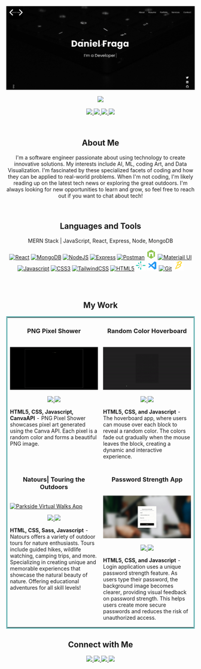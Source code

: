 <!-- Banner -->

<a href= "https://danielfraga.dev/" rel="nofollow">
<img src="/BG Image Github.png" style="max-width: 100%;">
  
<!-- Typing Text -->
  
  <p align="center">
   <img src="https://readme-typing-svg.herokuapp.com?font=Montserrat&size=30&duration=4001&color=71ff86&vCenter=true&center=true&width=460&lines=SOFTWARE+ENGINEER;WEBSITE+DEVELOPER;CODING+ARTIST;CONTINUOUS+LEARNER;✨DREAMER✨;"</p>

<!-- SOCIALS -->
 
<div align="center">
  <p align="center">
    <a href="https://danielfraga.dev/" target="_blank">
      <img src="https://img.shields.io/badge/-Portfolio-01C5DE?logo=data%3Aimage%2Fpng%3Bbase64%2CiVBORw0KGgoAAAANSUhEUgAAAA4AAAAOCAQAAAC1QeVaAAAABGdBTUEAALGPC%2FxhBQAAACBjSFJNAAB6JgAAgIQAAPoAAACA6AAAdTAAAOpgAAA6mAAAF3CculE8AAAAB3RJTUUH5gwKECARRZb4egAAAAJiS0dEAP%2BHj8y%2FAAAAnUlEQVQYGY3BMUqCAQAG0G%2FIJUJ0iDAoUNShIc%2FQ0oFaHVqjqYM06SAiltA%2FdJCsqU6gvgwLxAR9LzuIA00dVREVl9pKsiTK7r35Urh2ZeLTuwdVibgxs%2FJhamWuK3FoZJtCOY5MbPOqEnFr4b87iTj2aFNfTSLiVM%2B6oXORJRFnBv48aYj8ElE39uNFW2SNiJZnhQuRDSJO1ET28g3gyOKRiJ5NZQAAACV0RVh0ZGF0ZTpjcmVhdGUAMjAyMi0xMi0xMFQxNjozMjoxNyswMDowMB1J7wEAAAAldEVYdGRhdGU6bW9kaWZ5ADIwMjItMTItMTBUMTY6MzI6MTcrMDA6MDBsFFe9AAAAAElFTkSuQmCC&logoColor=white&style=for-the-badge"/>
    </a>
    <a href="https://twitter.com/Danfraga3" target="_blank">
      <img src="https://img.shields.io/badge/-Twitter-01C5DE?logo=twitter&logoColor=white&style=for-the-badge"/>
    </a>
    <a href="https://www.linkedin.com/in/daniel--fraga/" target="_blank">
      <img src="https://img.shields.io/badge/-Linkedin-01C5DE?logo=linkedin&logoColor=white&style=for-the-badge";"/>
    </a>
    <a href="mailto:dan.fraga33@gmail.com" target="_blank">
      <img src="https://img.shields.io/badge/-Email-01C5DE?logo=gmail&logoColor=white&style=for-the-badge"/>
    </a>
  </p>
</div>
</br>    
                                                                                               
<!-- ABOUT ME -->

<h2 align="center" color="white">About Me</h2>
<p align="center">
I'm a software engineer passionate about using technology to create innovative solutions. My interests include AI, ML, coding Art, and Data Visualization. I'm fascinated by these specialized facets of coding and how they can be applied to real-world problems. When I'm not coding, I'm likely reading up on the latest tech news or exploring the great outdoors. I'm always looking for new opportunities to learn and grow, so feel free to reach out if you want to chat about tech!<p>



</br>
                 <!--         Languages & Tools           -->
                 
                 
<h2 align="center" color="white">Languages and Tools</h2>

<p align="center">
MERN Stack | JavaScript, React, Express, Node, MongoDB</p>

<p align="center">
<a href="https://reactjs.org/" target="_blank" rel="noreferrer"><img src="https://user-images.githubusercontent.com/65462564/225438702-dfa65ea4-ebdf-470c-8563-c19bc6767fec.svg" width="27" height="27" alt="React" /></a>
<a href="https://www.mongodb.com/" target="_blank" rel="noreferrer"><img src="https://raw.githubusercontent.com/danielcranney/readme-generator/main/public/icons/skills/mongodb-colored.svg" width="27" height="27" alt="MongoDB" /></a>
<a href="https://nodejs.org/en/" target="_blank" rel="noreferrer"><img src="https://raw.githubusercontent.com/danielcranney/readme-generator/main/public/icons/skills/nodejs-colored.svg" width="27" height="27" alt="NodeJS" /></a>
<a href="https://expressjs.com/" target="_blank" rel="noreferrer"><img src="https://raw.githubusercontent.com/danielcranney/readme-generator/main/public/icons/skills/express.svg" width="27" height="27" alt="Express" /></a>
<a href="https://www.postman.com/" target="_blank" rel="noreferrer"><img src="https://user-images.githubusercontent.com/65462564/225415415-7f4e5933-b8c4-4897-a6b4-a6a7d4904c1c.png" alt="Postman" width="27" height="27" /></a>
<a href="https://www.npmjs.com/package/nodemon" rel="nofollow"><img src="https://raw.githubusercontent.com/PKief/vscode-material-icon-theme/main/icons/nodemon.svg" alt="Nodemon" width="27" height="27" style="max-width: 100%;"></a>
<a href="https://www.npmjs.com/package/@mui/material" rel="nofollow"><img src="https://mui.com/static/logo.png" alt="Materiail UI" width="27" height="27" style="max-width: 100%;"></a>
<a href="https://developer.mozilla.org/en-US/docs/Web/JavaScript" target="_blank" rel="noreferrer"><img src="https://raw.githubusercontent.com/danielcranney/readme-generator/main/public/icons/skills/javascript-colored.svg" width="27" height="27" alt="Javascript" /></a>
<a href="https://developer.mozilla.org/en-US/docs/Web/CSS" target="_blank" rel="noreferrer"><img src="https://raw.githubusercontent.com/danielcranney/readme-generator/main/public/icons/skills/css3-colored.svg" width="27" height="27" alt="CSS3" /></a>
<a href="https://tailwindcss.com/" target="_blank" rel="noreferrer"><img src="https://raw.githubusercontent.com/danielcranney/readme-generator/main/public/icons/skills/tailwindcss-colored.svg" width="27" height="27" alt="TailwindCSS" /></a>
<a href="https://developer.mozilla.org/en-US/docs/Glossary/HTML5" target="_blank" rel="noreferrer"><img src="https://raw.githubusercontent.com/danielcranney/readme-generator/main/public/icons/skills/html5-colored.svg" width="27" height="27" alt="HTML5" /></a>
<a href="https://www.netlify.com/" target="_blank" rel="noreferrer"><img src="https://raw.githubusercontent.com/PKief/vscode-material-icon-theme/main/icons/netlify.svg" alt="Netlify" width="27" height="27" /></a>
<a href="https://code.visualstudio.com/" target="_blank" rel="noreferrer"><img src="https://raw.githubusercontent.com/PKief/vscode-material-icon-theme/main/icons/vscode.svg" alt="VS Code" width="27" height="27" /></a>
<a href="https://git-scm.com/" target="_blank" rel="noreferrer"><img src="https://raw.githubusercontent.com/danielcranney/readme-generator/main/public/icons/skills/git-colored.svg" width="27" height="27" alt="Git" /></a>
<a href="https://babeljs.io/" target="_blank" rel="noreferrer"><img src="https://raw.githubusercontent.com/PKief/vscode-material-icon-theme/main/icons/babel.svg" alt="Babel" width="27" height="27" /></a>

</p>

<!-- Github Stats -->
    
<!-- <div align="center">
<img src="https://github-readme-streak-stats.herokuapp.com?user=kriston-burnstein&theme=ayu-mirage&border=EB5454&stroke=10EB3F&background=45%2CEB5454%2CEB5454)](https://git.io/streak-stats)](https://github-readme-streak-stats.herokuapp.com?user=kriston-burnstein&theme=rose-pine&border_radius=0&ring=01C5DE&background=FFFFFF&border=FFFFFF&fire=EB5454&currStreakNum=EB5454&sideNums=01C5DE&stroke=01C5DE&currStreakLabel=EB5454&sideLabels=01C5DE&dates=5A048A)">
</div> -->

<!-- <div align="center">
<img src="https://github-readme-streak-stats.herokuapp.com?user=kriston-burnstein&theme=black-ice&border_radius=0&background=60%2CEB5454%2C202238&currStreakNum=FFFFFF&sideNums=01C5DE&stroke=EB5454">
</div> -->

<br>
</br>

<!-- My Work -->

<h2 align="center">My Work</h2>
<table bordercolor="#66b2b2">
  <tr>
    <td width="50%" valign="top">
        <h3 align="center">PNG Pixel Shower</h3>
        <br />
        <a target="_blank" href="https://curryshower.netlify.app/">
            <img src="/pixelShower - currygif.gif" width="100%" alt="Parkside Virtual Walks App"/>
        </a>
        <br />
        <p align="center">
            <a href="https://github.com/kriston-burnstein/parkside-paradise-virtual-walks-app" target="_blank">
                <img src="https://img.shields.io/badge/Repo-lightgrey?style=for-the-badge&logo=github"/>
            </a>  
            <a href="https://curryshower.netlify.app/" target="_blank">
                <img src="https://img.shields.io/badge/-website-green?style=for-the-badge&color=01C5DE"/>
            </a>	
        </p>
        <p><strong>HTML5, CSS, Javascript, CanvaAPI</strong> - PNG Pixel Shower showcases pixel art generated using the Canva API. Each pixel is a random color and forms a beautiful PNG image. </p>
    </td>
    <td width="50%" valign="top">
        <h3 align="center">Random Color Hoverboard</h3>
        <br />
        <a target="_blank" href="https://colorhoverboard.netlify.app/">
            <img src="Hoverboard.gif" width="100%" alt="Otherworldly Event Booker Web App"/>
        </a>
        <br />
        <p align="center">
            <a href="https://github.com/kriston-burnstein/otherworldly-event-booker" target="_blank">
                <img src="https://img.shields.io/badge/Repo-lightgrey?style=for-the-badge&logo=github"/>
            </a>  
            <a href="https://colorhoverboard.netlify.app/" target="_blank">
                <img src="https://img.shields.io/badge/-website-green?style=for-the-badge&color=01C5DE"/>
            </a>	
        </p>
        <p><strong>HTML5, CSS, and Javascript</strong> -  The hoverboard app, where users can mouse over each block to reveal a random color. The colors fade out gradually when the mouse leaves the block, creating a dynamic and interactive experience. </p>
    </td>
  </tr>  
  <tr>
    <td width="50%" valign="top">
        <h3 align="center">Natours| Touring the Outdoors</h3>
        <br />
        <a target="_blank" href="https://natours-outdoor-tours.netlify.app/">
            <img src="NatoursGIF.gif" width="100%" alt="Parkside Virtual Walks App"/>
        </a>
        <br />
        <p align="center">
            <a href="" target="_blank">
                <img src="https://img.shields.io/badge/Repo-lightgrey?style=for-the-badge&logo=github"/>
            </a>  
            <a href="https://natours-outdoor-tours.netlify.app/" target="_blank">
                <img src="https://img.shields.io/badge/-website-green?style=for-the-badge&color=01C5DE"/>
            </a>	
        </p>
        <p><strong>HTML, CSS, Sass, Javascript</strong> - Natours offers a variety of outdoor tours for nature enthusiasts. Tours include guided hikes, wildlife watching, camping trips, and more. Specializing in creating unique and memorable experiences that showcase the natural beauty of nature. Offering educational adventures for all skill levels! </p>
    </td>
    <td width="50%" valign="top">
        <h3 align="center">Password Strength App</h3>
        <br />
        <a target="_blank" href="https://passwordverifier.netlify.app/">
            <img src="PasswordStrengthGIF.gif" width="100%" alt="Parkside Virtual Walks App"/>
        </a>
        <br />
        <p align="center">
            <a href="" target="_blank">
                <img src="https://img.shields.io/badge/Repo-lightgrey?style=for-the-badge&logo=github"/>
            </a>  
            <a href="https://passwordverifier.netlify.app/" target="_blank">
                <img src="https://img.shields.io/badge/-website-green?style=for-the-badge&color=01C5DE"/>
            </a>	
        </p>
        <p><strong>HTML5, CSS, and Javascript</strong> - Login application uses a unique password strength feature. As users type their password, the background image becomes clearer, providing visual feedback on password strength. This helps users create more secure passwords and reduces the risk of unauthorized access.  </p>
    </td>
  </tr>
</table>

<!-- SOCIALS -->
 
<h2 align="center" color="white">Connect with Me</h2>
<div align="center">
  <p align="center">
    <a href="https://danielfraga.dev/" target="_blank">
      <img src="https://img.shields.io/badge/-Portfolio-01C5DE?logo=data%3Aimage%2Fpng%3Bbase64%2CiVBORw0KGgoAAAANSUhEUgAAAA4AAAAOCAQAAAC1QeVaAAAABGdBTUEAALGPC%2FxhBQAAACBjSFJNAAB6JgAAgIQAAPoAAACA6AAAdTAAAOpgAAA6mAAAF3CculE8AAAAB3RJTUUH5gwKECARRZb4egAAAAJiS0dEAP%2BHj8y%2FAAAAnUlEQVQYGY3BMUqCAQAG0G%2FIJUJ0iDAoUNShIc%2FQ0oFaHVqjqYM06SAiltA%2FdJCsqU6gvgwLxAR9LzuIA00dVREVl9pKsiTK7r35Urh2ZeLTuwdVibgxs%2FJhamWuK3FoZJtCOY5MbPOqEnFr4b87iTj2aFNfTSLiVM%2B6oXORJRFnBv48aYj8ElE39uNFW2SNiJZnhQuRDSJO1ET28g3gyOKRiJ5NZQAAACV0RVh0ZGF0ZTpjcmVhdGUAMjAyMi0xMi0xMFQxNjozMjoxNyswMDowMB1J7wEAAAAldEVYdGRhdGU6bW9kaWZ5ADIwMjItMTItMTBUMTY6MzI6MTcrMDA6MDBsFFe9AAAAAElFTkSuQmCC&logoColor=white&style=for-the-badge"/>
    </a>
    <a href="https://twitter.com/Danfraga3" target="_blank">
      <img src="https://img.shields.io/badge/-Twitter-01C5DE?logo=twitter&logoColor=white&style=for-the-badge"/>
    </a>
    <a href="https://www.linkedin.com/in/daniel--fraga/da" target="_blank">
      <img src="https://img.shields.io/badge/-Linkedin-01C5DE?logo=linkedin&logoColor=white&style=for-the-badge"/">
    </a>
    <a href="mailto:dan.fraga33@gmail.com" target="_blank">
      <img src="https://img.shields.io/badge/-Email-01C5DE?logo=gmail&logoColor=white&style=for-the-badge"/>
    </a>
  </p>
</div>                                                                                                       
